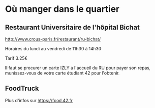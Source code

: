 <!-- TITLE: Manger -->
<!-- SUBTITLE: A quick summary of Manger -->

# Où manger dans le quartier

## Restaurant Universitaire de l'hôpital Bichat

http://www.crous-paris.fr/restaurant/ru-bichat/

Horaires
du lundi au vendredi de 11h30 à 14h30

Tarif 3.25€

Il faut se procurer un carte IZLY a l'accueil du RU pour payer son repas, munissez-vous de votre carte étudiant 42 pour l'obtenir.

## FoodTruck

Plus d'infos sur https://food.42.fr